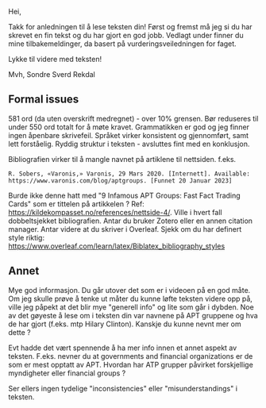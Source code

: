 Hei, 

Takk for anledningen til å lese teksten din! Først og fremst må jeg si du har skrevet en fin tekst og du har gjort en god jobb. Vedlagt under finner du mine tilbakemeldinger, da basert på vurderingsveiledningen for faget. 

Lykke til videre med teksten!

Mvh,
Sondre Sverd Rekdal

## Formal issues
581 ord (da uten overskrift medregnet) - over 10% grensen. Bør reduseres til under 550 ord totalt for å møte kravet. Grammatikken er god og jeg finner ingen åpenbare skrivefeil. Språket virker konsistent og gjennomført, samt lett forståelig. Ryddig struktur i teksten - avsluttes fint med en konklusjon. 

Bibliografien virker til å mangle navnet på artiklene til nettsiden. f.eks. 
```
R. Sobers, «Varonis,» Varonis, 29 Mars 2020. [Internett]. Available: https://www.varonis.com/blog/aptgroups. [Funnet 20 Januar 2023]
```
Burde ikke denne hatt med "9 Infamous APT Groups: Fast Fact Trading Cards" som er tittelen på artikkelen ? Ref: https://kildekompasset.no/references/nettside-4/. Ville i hvert fall dobbeltsjekket bibliografien. Antar du bruker Zotero eller en annen citation manager. Antar videre at du skriver i Overleaf. Sjekk om du har definert style riktig: https://www.overleaf.com/learn/latex/Biblatex_bibliography_styles


## Annet
Mye god informasjon. Du går utover det som er i videoen på en god måte. Om jeg skulle prøve å tenke ut måter du kunne løfte teksten videre opp på, ville jeg påpekt at det blir mye "generell info" og lite som går i dybden. Noe av det gøyeste å lese om i teksten din var navnene på APT gruppene og hva de har gjort (f.eks. mtp Hilary Clinton). Kanskje du kunne nevnt mer om dette ?

Evt hadde det vært spennende å ha mer info innen et annet aspekt av teksten. F.eks. nevner du at  governments and financial organizations er de som er mest opptatt av APT. Hvordan har ATP grupper påvirket forskjellige myndigheter eller financial groups ?

Ser ellers ingen tydelige "inconsistencies" eller "misunderstandings" i teksten. 
